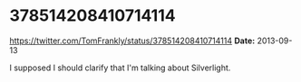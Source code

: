 # 378514208410714114
https://twitter.com/TomFrankly/status/378514208410714114
**Date:** 2013-09-13

I supposed I should clarify that I'm talking about Silverlight.
